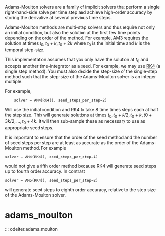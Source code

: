 Adams-Moulton solvers are a family of implicit solvers that perform a single
right-hand-side solve per time step and achieve high-order accuracy by
storing the derivative at several previous time steps.

Adams-Moulton methods are multi-step solvers and thus
require not only an initial condition, but also the solution at
the first few time points depending on the order of the method.
For example, AM3 requires the solution at times $t_0, t_0+k, t_0+2k$
where $t_0$ is the initial time and $k$ is the temporal step-size.

This implementation assumes that you only have the solution at $t_0$
and accepts another time-integrator as a seed. For example, we may use
[RK4](single_step.md) (a single step method). You must also decide the
step-size of the single-step method such that the step-size of the
Adams-Moulton solver is an integer multiple.

For example,
```
	solver = AM4(RK4(), seed_steps_per_step=2)
```
Will use the initial condition and RK4 to take 8 time times steps
each at half the step size. This will generate solutions at times
$t_0, t_0 + k/2, t_0 + k, t0 + 3k/2, ..., t_0 + 4k$.
It will then sub-sample these as necessary to use as appropriate seed
steps.

It is important to ensure that the order of the seed method and the number
of seed steps per step are at least as accurate as the order of the
Adams-Moulton method. For example
```
solver = AM4(RK4(), seed_steps_per_step=1)
```
would not give a fifth order method because RK4 will generate seed steps
up to fourth order accuracy. In contrast
```
solver = AM5(RK4(), seed_steps_per_step=2)
```
will generate seed steps to eighth order accuracy, relative to the
step size of the Adams-Moulton solver.

# adams_moulton
::: odeiter.adams_moulton
